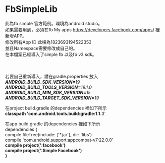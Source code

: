# FbSimpleLib
此為fb simple 官方範例。環境為android studio。<br />
如果需要用到，必須在fb My apps https://developers.facebook.com/apps/ 裡新增APP。<br />
修改所有App ID 此檔為1823693194522353<br />
並且Namespace需要修改成自己的。<br />
在本檔案已經導入了simple fb 以及fb v3 sdk。<br />
<br />
<br />
<br />
若要自己重新導入，請在gradle.properties 放入<br />
<b>*ANDROID_BUILD_SDK_VERSION=</b>19*<br />
<b>*ANDROID_BUILD_TOOLS_VERSION=</b>19.1.0*<br />
<b>*ANDROID_BUILD_MIN_SDK_VERSION=</b>15*<br />
<b>*ANDROID_BUILD_TARGET_SDK_VERSION=</b>19*<br />

在project build.gradle 的dependencies 裡如下所示<br />
<b>classpath 'com.android.tools.build:gradle:1.1.</b>3'<br />


在app build.gradle 的dependencies 裡如下所示<br />
dependencies {<br />
    compile fileTree(include: ['*.jar'], dir: 'libs')<br />
    compile 'com.android.support:appcompat-v7:22.0.0'<br />
    <b>compile project(':facebook')<b><br />
    <b>compile project(':Simple Facebook')<b><br />
}<br />


